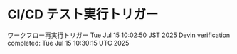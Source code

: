 # CI/CD テスト実行トリガー
ワークフロー再実行トリガー Tue Jul 15 10:02:50 JST 2025
Devin verification completed: Tue Jul 15 10:30:15 UTC 2025
